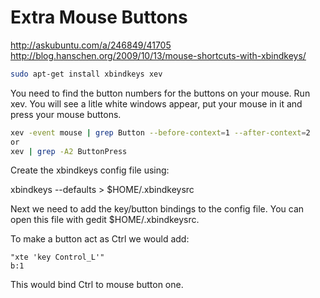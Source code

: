 # Extra Mouse Buttons

http://askubuntu.com/a/246849/41705
http://blog.hanschen.org/2009/10/13/mouse-shortcuts-with-xbindkeys/

```bash
sudo apt-get install xbindkeys xev  
```

You need to find the button numbers for the buttons on your mouse. Run xev. You will see a litle white windows appear, put your mouse in it and press your mouse buttons.

```bash
xev -event mouse | grep Button --before-context=1 --after-context=2
or
xev | grep -A2 ButtonPress
```

Create the xbindkeys config file using:

xbindkeys --defaults > $HOME/.xbindkeysrc  

Next we need to add the key/button bindings to the config file. You can open this file with gedit $HOME/.xbindkeysrc. 

To make a button act as Ctrl we would add:
```
"xte 'key Control_L'"
b:1  
```
This would bind Ctrl to mouse button one.
